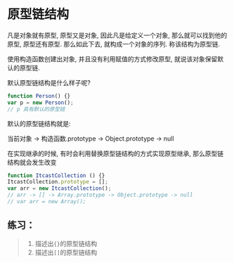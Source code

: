 # 原型链结构

凡是对象就有原型, 原型又是对象, 因此凡是给定义一个对象, 那么就可以找到他的原型, 原型还有原型. 那么如此下去, 就构成一个对象的序列. 称该结构为原型链.

使用构造函数创建出对象, 并且没有利用赋值的方式修改原型, 就说该对象保留默认的原型链.

默认原型链结构是什么样子呢?

```javascript
function Person() {}
var p = new Person();
// p 具有默认的原型链
``` 

默认的原型链结构就是:

当前对象 -&gt; 构造函数.prototype -&gt; Object.prototype -&gt; null

在实现继承的时候, 有时会利用替换原型链结构的方式实现原型继承, 那么原型链结构就会发生改变

```javascript
function ItcastCollection () {}
ItcastCollection.prototype = [];
var arr = new ItcastCollection();
// arr -> [] -> Array.prototype -> Object.prototype -> null
// var arr = new Array();
```

## 练习： 
> 1. 描述出`{}`的原型链结构
> 2. 描述出`[]`的原型链结构

